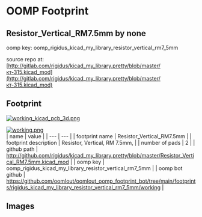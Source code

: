 # OOMP Footprint  
## Resistor_Vertical_RM7.5mm  by none  
  
oomp key: oomp_rigidus_kicad_my_library_resistor_vertical_rm7_5mm  
  
source repo at: [http://gitlab.com/rigidus/kicad_my_library.pretty/blob/master/кт-315.kicad_mod](http://gitlab.com/rigidus/kicad_my_library.pretty/blob/master/кт-315.kicad_mod)  
## Footprint  
  
[![working_kicad_pcb_3d.png](working_kicad_pcb_3d_600.png)](working_kicad_pcb_3d.png)  
  
[![working.png](working_600.png)](working.png)  
| name | value | 
| --- | --- | 
| footprint name | Resistor_Vertical_RM7.5mm | 
| footprint description | Resistor, Vertical, RM 7.5mm, | 
| number of pads | 2 | 
| github path | http://github.com/rigidus/kicad_my_library.pretty/blob/master/Resistor_Vertical_RM7.5mm.kicad_mod | 
| oomp key | oomp_rigidus_kicad_my_library_resistor_vertical_rm7_5mm | 
| oomp bot github | https://github.com/oomlout/oomlout_oomp_footprint_bot/tree/main/footprints/rigidus_kicad_my_library_resistor_vertical_rm7_5mm/working | 
## Images  
